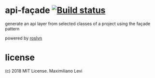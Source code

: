 # api-façade [![Build status](https://ci.appveyor.com/api/projects/status/1syxv7e25pmay8xg?svg=true)](https://ci.appveyor.com/project/Zaphyk/api-facade)
generate an api layer from selected classes of a project using the façade pattern

powered by [roslyn](https://github.com/dotnet/roslyn)

# license

(c) 2018 MIT License. Maximiliano Levi